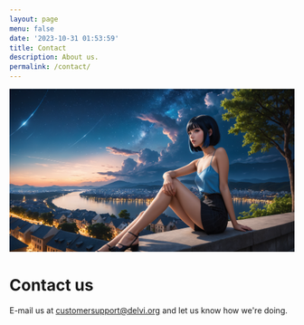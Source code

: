```yaml
---
layout: page
menu: false
date: '2023-10-31 01:53:59'
title: Contact
description: About us.
permalink: /contact/
---
```


<img class="img-rounded" src="/assets/img/uploads/00175-1031268944_post.png" alt="EKO" width="640">

# Contact us
E-mail us at customersupport@delvi.org and let us know how we're doing.
